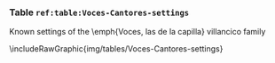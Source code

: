 ### Table `ref:table:Voces-Cantores-settings`

Known settings of the \emph{Voces, las de la capilla} villancico family

\includeRawGraphic{img/tables/Voces-Cantores-settings}

